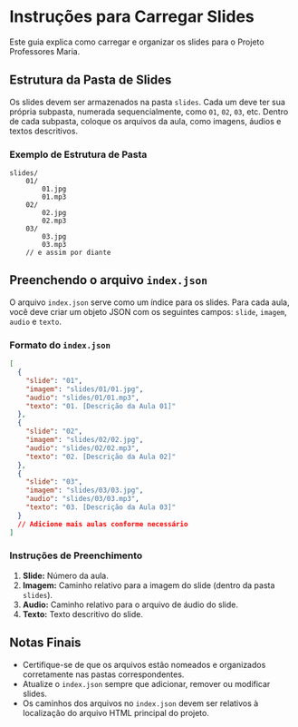 # Instruções para Carregar Slides

Este guia explica como carregar e organizar os slides para o Projeto Professores Maria.

## Estrutura da Pasta de Slides

Os slides devem ser armazenados na pasta `slides`. Cada um deve ter sua própria subpasta, numerada sequencialmente, como `01`, `02`, `03`, etc. Dentro de cada subpasta, coloque os arquivos da aula, como imagens, áudios e textos descritivos.

### Exemplo de Estrutura de Pasta

```
slides/
    01/
        01.jpg
        01.mp3
    02/
        02.jpg
        02.mp3
    03/
        03.jpg
        03.mp3
    // e assim por diante
```

## Preenchendo o arquivo `index.json`

O arquivo `index.json` serve como um índice para os slides. Para cada aula, você deve criar um objeto JSON com os seguintes campos: `slide`, `imagem`, `audio` e `texto`.

### Formato do `index.json`

```json
[
  {
    "slide": "01",
    "imagem": "slides/01/01.jpg",
    "audio": "slides/01/01.mp3",
    "texto": "01. [Descrição da Aula 01]"
  },
  {
    "slide": "02",
    "imagem": "slides/02/02.jpg",
    "audio": "slides/02/02.mp3",
    "texto": "02. [Descrição da Aula 02]"
  },
  {
    "slide": "03",
    "imagem": "slides/03/03.jpg",
    "audio": "slides/03/03.mp3",
    "texto": "03. [Descrição da Aula 03]"
  }
  // Adicione mais aulas conforme necessário
]
```

### Instruções de Preenchimento

1. **Slide:** Número da aula.
2. **Imagem:** Caminho relativo para a imagem do slide (dentro da pasta `slides`).
3. **Audio:** Caminho relativo para o arquivo de áudio do slide.
4. **Texto:** Texto descritivo do slide.

## Notas Finais

- Certifique-se de que os arquivos estão nomeados e organizados corretamente nas pastas correspondentes.
- Atualize o `index.json` sempre que adicionar, remover ou modificar slides.
- Os caminhos dos arquivos no `index.json` devem ser relativos à localização do arquivo HTML principal do projeto.
